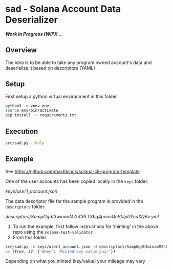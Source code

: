 # sad - Solana Account Data Deserializer

__*Work in Progress (WIP)!*__ ...

## Overview
The idea is to be able to take any program owned account's data and deserialize it based
on descriptors (YAML)

## Setup
First setup a python virtual environment in this folder
```bash
python3 -m venv env
source env/bin/activate
pip install -r requirements.txt
```

## Execution
```bash
src/sad.py --help
```
## Example

See https://github.com/hashblock/solana-cli-program-template

One of the user accounts has been copied locally in the `keys` folder:

*keys/user1_account.json*

The data descriptor file for the sample program is provided in the `descriptors` folder:

*descriptors/SampGgdt3wioaoMZhC6LTSbg4pnuvQnSfJpDYeuXQBv.yml*

1. To run the example, first follow instructions for 'minting' in the above repo using the `solana-test-validator`
2. From this folder:
```bash
src/sad.py -k keys/user1_account.json -d descriptors/SampGgdt3wioaoMZhC6LTSbg4pnuvQnSfJpDYeuXQBv.yml
>> [True, 37. {'AKey': 'Minted key value pair'}]
```
Depending on what you minted (key/value) your mileage may vary

